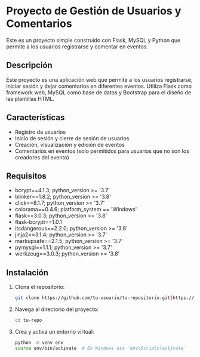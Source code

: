 # Proyecto de Gestión de Usuarios y Comentarios

Este es un proyecto simple construido con Flask, MySQL y Python que permite a los usuarios registrarse y comentar en eventos.

## Descripción

Este proyecto es una aplicación web que permite a los usuarios registrarse, iniciar sesión y dejar comentarios en diferentes eventos. Utiliza Flask como framework web, MySQL como base de datos y Bootstrap para el diseño de las plantillas HTML.

## Características

- Registro de usuarios
- Inicio de sesión y cierre de sesión de usuarios
- Creación, visualización y edición de eventos
- Comentarios en eventos (solo permitidos para usuarios que no son los creadores del evento)

## Requisitos

- bcrypt==4.1.3; python_version >= '3.7'
- blinker==1.8.2; python_version >= '3.8'
- click==8.1.7; python_version >= '3.7'
- colorama==0.4.6; platform_system == 'Windows'
- flask==3.0.3; python_version >= '3.8'
- flask-bcrypt==1.0.1
- itsdangerous==2.2.0; python_version >= '3.8'
- jinja2==3.1.4; python_version >= '3.7'
- markupsafe==2.1.5; python_version >= '3.7'
- pymysql==1.1.1; python_version >= '3.7'
- werkzeug==3.0.3; python_version >= '3.8'

## Instalación

1. Clona el repositorio:
    ```bash
    git clone https://github.com/tu-usuario/tu-repositorio.git(https://github.com/franciscapr/deploy_flask.git)
    ```

2. Navega al directorio del proyecto:
    ```bash
    cd tu-repo
    ```

3. Crea y activa un entorno virtual:
    ```bash
    python -m venv env
    source env/bin/activate  # En Windows usa `env\Scripts\activate`
    ```

